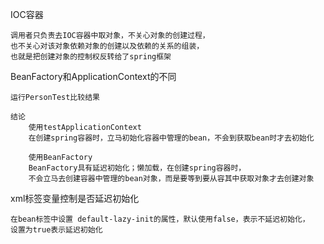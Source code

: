 IOC容器
    
    调用者只负责去IOC容器中取对象，不关心对象的创建过程，
    也不关心对该对象依赖对象的创建以及依赖的关系的组装，
    也就是把创建对象的控制权反转给了spring框架

BeanFactory和ApplicationContext的不同

    运行PersonTest比较结果
    
    结论
        使用testApplicationContext
        在创建spring容器时，立马初始化容器中管理的bean，不会到获取bean时才去初始化
    
        使用BeanFactory
        BeanFactory具有延迟初始化；懒加载，在创建spring容器时，
        不会立马去创建容器中管理的bean对象，而是要等到要从容其中获取对象才去创建对象
xml标签变量控制是否延迟初始化
    
    在bean标签中设置 default-lazy-init的属性，默认使用false，表示不延迟初始化，
    设置为true表示延迟初始化
